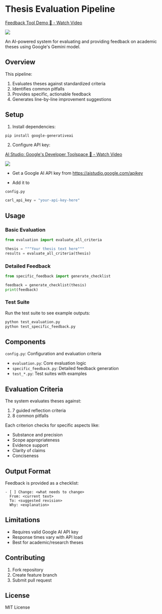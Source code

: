 # Thesis Evaluation Pipeline

<div>
    <a href="https://www.loom.com/share/a7f95fe1dc1747bbada02ff783e42d8a">
      <p>Feedback Tool Demo 🎥 - Watch Video</p>
    </a>
    <a href="https://www.loom.com/share/a7f95fe1dc1747bbada02ff783e42d8a">
      <img style="max-width:300px;" src="https://cdn.loom.com/sessions/thumbnails/a7f95fe1dc1747bbada02ff783e42d8a-f07eabd02bc0292e-full-play.gif">
    </a>
  </div>

An AI-powered system for evaluating and providing feedback on academic theses using Google's Gemini model.

## Overview

This pipeline:
1. Evaluates theses against standardized criteria
2. Identifies common pitfalls
3. Provides specific, actionable feedback
4. Generates line-by-line improvement suggestions

## Setup

1. Install dependencies:
```bash
pip install google-generativeai
```

2. Configure API key:
<div>
    <a href="https://www.loom.com/share/7cb6620021de496fab39517d45173a46">
      <p>AI Studio: Google's Developer Toolspace 🤖 - Watch Video</p>
    </a>
    <a href="https://www.loom.com/share/7cb6620021de496fab39517d45173a46">
      <img style="max-width:300px;" src="https://cdn.loom.com/sessions/thumbnails/7cb6620021de496fab39517d45173a46-d7c156d2c71c2401-full-play.gif">
    </a>
  </div>

- Get a Google AI API key from <https://aistudio.google.com/apikey>

- Add it to

`config.py`

```python
carl_api_key = "your-api-key-here"
```

## Usage

### Basic Evaluation

```python
from evaluation import evaluate_all_criteria

thesis = """Your thesis text here"""
results = evaluate_all_criteria(thesis)
```

### Detailed Feedback

```python
from specific_feedback import generate_checklist

feedback = generate_checklist(thesis)
print(feedback)
```

### Test Suite

Run the test suite to see example outputs:

```bash
python test_evaluation.py
python test_specific_feedback.py
```

## Components

`config.py`: Configuration and evaluation criteria

- `evaluation.py`: Core evaluation logic
- `specific_feedback.py`: Detailed feedback generation
- `test_*.py`: Test suites with examples

## Evaluation Criteria

The system evaluates theses against:

1. 7 guided reflection criteria
2. 8 common pitfalls

Each criterion checks for specific aspects like:

- Substance and precision
- Scope appropriateness
- Evidence support
- Clarity of claims
- Conciseness

## Output Format

Feedback is provided as a checklist:

```
- [ ] Change: <what needs to change>
  From: <current text>
  To: <suggested revision>
  Why: <explanation>
```

## Limitations

- Requires valid Google AI API key
- Response times vary with API load
- Best for academic/research theses

## Contributing

1. Fork repository
2. Create feature branch
3. Submit pull request

## License

MIT License